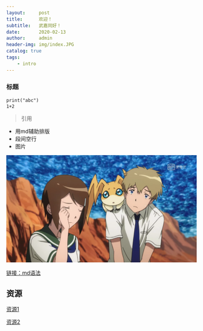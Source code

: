 ```yaml
---
layout:     post
title:      欢迎！
subtitle:   武嘉同好！
date:       2020-02-13
author:     admin
header-img: img/index.JPG
catalog: true
tags:
    - intro
---
```


### 标题

```
print("abc")
1+2
```

> 引用

- 用md辅助排版
- 段间空行
- 图片

![图片](https://raw.githubusercontent.com/TakariFansClub/takarifansclub.github.io/master/img/test.png)

[链接：md语法](https://www.jianshu.com/p/1e402922ee32)

## 资源
[资源1](https://github.com/TakariFansClub/takarifansclub.github.io/raw/master/res/test.docx)

[资源2](https://github.com/TakariFansClub/takarifansclub.github.io/raw/master/res/test.pdf)
